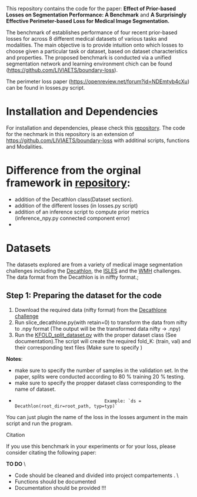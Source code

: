 This repository contains the code for the paper: **Effect of Prior-based Losses on Segmentation Performance: A Benchmark** and **A Surprisingly Effective Perimeter-based Loss for Medical Image Segmentation.**


The benchmark of establishes performance of four recent prior-based losses for across 8 different medical datasets of various tasks and modalities. The main objective is to provide intuition onto which losses to choose given a particular task or dataset, based on dataset characteristics and properties. The proposed benchmark is conducted via a unified segmentation network and learning environment chich can be found (https://github.com/LIVIAETS/boundary-loss). 
 
The perimeter loss paper (https://openreview.net/forum?id=NDEmtyb4cXu) can be found in losses.py script. 
 
# Installation and Dependencies

For installation and dependencies, please check this [repository](https://github.com/LIVIAETS/boundary-loss). The code for the nechmark in this repository is an extension of https://github.com/LIVIAETS/boundary-loss with additinal scripts, functions and Modalities.

# Difference from the orginal framework in [repository](https://github.com/LIVIAETS/boundary-loss):
- addition of the Decathlon class(Dataset section). 
- addition of the different losses (in losses.py script) 
- addition of an inference script to compute prior metrics (inference_npy.py connected component error) 
-
# Datasets 

The datasets explored are from a variety of medical image segmentation challenges including the [Decathlon](http://medicaldecathlon.com), the  [ISLES](http://www.isles-challenge.org) and the [WMH](https://wmh.isi.uu.nl) challenges. The data format from the Decathlon is in niffty format.; 

## Step 1: Preparing the dataset for the code

1. Download the required data (nifty format) from the [Decathlone challenge](http://medicaldecathlon.com)
2. Run slice_decathlone.py(with retain=0) to transform the data from nifty to .npy format (The output will be the transformed data nifty -> .npy)
3. Run the [KFOLD_split_dataset.py](https://github.com/rosanajurdi/DataSET_module) with the proper dataset class (See documentation).The script will create the required fold_K: (train, val) and their corresponding text files (Make sure to specify ) 

**Notes**:
- make sure to specify the number of samples in the validation set. In the paper,  splits were conducted according to 80 % training 20 % testing. 
- make sure to specify the propper dataset class corresponding to the name of dataset.
- 
                                        Example: `ds = Decathlon(root_dir=root_path, typ=typ)` 



You can just plugin the name of the loss in the losses argument in the main script and run the program. 

Citation

If you use this benchmark in your experiments or for your loss, please consider citating the following paper:




**TO DO** \\
- Code should be cleaned and divided into project compartements . \\
- Functions should be documented
- Documentation should be provided !!! 
